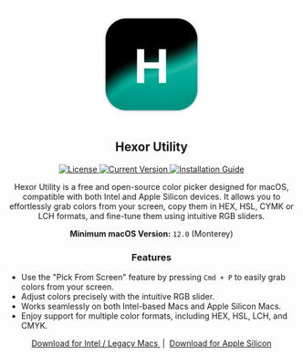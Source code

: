 <p align="center">
  <img src="https://raw.githubusercontent.com/problaze20/Hexor-Utility/refs/heads/main/Images/hxr-app-icon.v1.04.png" alt="Hexor Utility Icon" width="200" />
</p>

<h2 align="center">Hexor Utility</h2>

<p align="center">

</p>

<p align="center">
  <a href="https://github.com/problaze20/Hexor-Utility/blob/main/LICENSE">
    <img src="https://img.shields.io/github/license/problaze20/Hexor-Utility?style=flat-square" alt="License" />
  </a>
  <a href="#">
    <img src="https://img.shields.io/badge/Version-v1.0.4-d53c50?style=flat-square" alt="Current Version" />
  </a>
  <a href="https://github.com/problaze20/Hexor-Utility/blob/main/Installation.md">
    <img src="https://img.shields.io/badge/Installation_Guide-d53c50?style=flat-square" alt="Installation Guide" />
  </a>
</p>


<p align="center"> Hexor Utility is a free and open-source color picker designed for macOS, compatible with both Intel and Apple Silicon devices. It allows you to effortlessly grab colors from your screen, copy them in HEX, HSL, CYMK or LCH formats, and fine-tune them using intuitive RGB sliders. </p>
<p align="center"> <b>Minimum macOS Version:</b> <code>12.0</code> (Monterey) </p>

<h3 align="center">Features</h3>

<ul>
   <li>Use the "Pick From Screen" feature by pressing <code>Cmd + P</code> to easily grab colors from your screen.</li>
   <li>Adjust colors precisely with the intuitive RGB slider.</li>
   <li>Works seamlessly on both Intel-based Macs and Apple Silicon Macs.</li>
   <li>Enjoy support for multiple color formats, including HEX, HSL, LCH, and CMYK.</li>
</ul>


<p align="center">
  <a href="https://github.com/problaze20/Hexor-Utility/releases/download/v1.0.4/Hexor-util-mac-64x-v1.0.4.zip">
    Download for Intel / Legacy Macs
  </a>
  &nbsp;|&nbsp;
  <a href="https://github.com/problaze20/Hexor-Utility/releases/download/v1.0.4/Hexor-util-mac-arm64-v1.0.4.zip">
    Download for Apple Silicon
  </a>
</p>
